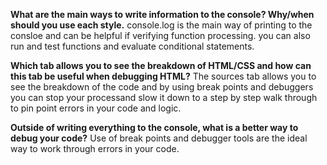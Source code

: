 
<b>What are the main ways to write information to the console? Why/when should you use each style.</b>
console.log is the main way of printing to the consloe and can be helpful if verifying function processing. you can also run and test functions and evaluate conditional statements.

<b>Which tab allows you to see the breakdown of HTML/CSS and how can this tab be useful when debugging HTML?</b>
The sources tab allows you to see the breakdown of the code and by using break points and debuggers you can stop your processand slow it down to a step by step walk through to pin point errors in your code and logic.

<b>Outside of writing everything to the console, what is a better way to debug your code?</b>
Use of break points and debugger tools are the ideal way to work through errors in your code.